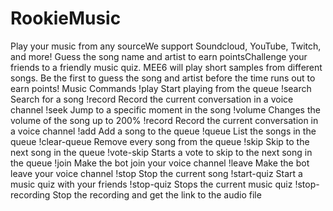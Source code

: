 # RookieMusic
Play your music from any sourceWe support Soundcloud, YouTube, Twitch, and more! Guess the song name and artist to earn pointsChallenge your friends to a friendly music quiz. MEE6 will play short samples from different songs. Be the first to guess the song and artist before the time runs out to earn points! Music Commands !play Start playing from the queue !search Search for a song !record Record the current conversation in a voice channel !seek Jump to a specific moment in the song !volume Changes the volume of the song up to 200% !record Record the current conversation in a voice channel !add Add a song to the queue !queue List the songs in the queue !clear-queue Remove every song from the queue !skip Skip to the next song in the queue !vote-skip Starts a vote to skip to the next song in the queue !join Make the bot join your voice channel !leave Make the bot leave your voice channel !stop Stop the current song !start-quiz Start a music quiz with your friends !stop-quiz Stops the current music quiz !stop-recording Stop the recording and get the link to the audio file
